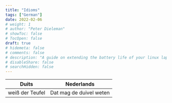 ```yaml
---
title: "Idioms"
tags: ["German"]
date: 2022-02-06
# weight: 1
# author: "Peter Dieleman"
# showToc: false
# TocOpen: false
draft: true
# hidemeta: false
# comments: false
# description: "A guide on extending the battery life of your linux laptop"
# disableShare: false
# searchHidden: false
---
```



|Duits | Nederlands|
|---|---|
|weiß der Teufel| Dat mag de duivel weten|

